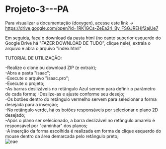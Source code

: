 # Projeto-3---PA

Para visualizar a documentação (doxygen), acesse este link -> https://drive.google.com/open?id=1RK1GCs-ZeEa24_By_FSGJREHjf2ajUe7

Em seguida, faça o download da pasta html (no canto superior esquerdo do Google Drive há "FAZER DOWNLOAD DE TUDO", clique nele), extraia o arquivo e abra o arquivo "index.html"

TUTORIAL DE UTILIZAÇÃO:

-Realize o clone ou download ZIP (e extrair);</br>
-Abra a pasta "isaac";</br>
-Execute o arquivo "isaac.pro";</br>
-Execute o projeto;</br>
-As barras deslizáveis no retângulo Azul servem para definir o parâmetro de cada forma;
-Deslize-as e ajuste conforme seu desejo;</br>
-Os botões dentro do retângulo vermelho servem para selecionar a forma desejada para a inserção;</br>
-No retângulo verde, há os botões responsáveis por selecionar o plano 2D desejado;</br>
-Após o plano ser selecionado, a barra deslizável no retângulo amarelo é responsável por "caminhar" dos planos;</br>
-A inserção da forma escolhida é realizada em forma de clique esquerdo do mouse dentro da área demarcada pelo retângulo preto;</br>
![eae](https://i.ibb.co/DpQP2tb/Sem-t-tulo.png)
